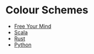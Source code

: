 # Colour Schemes

- [Free Your Mind](free-your-mind.md)
- [Scala](scala-colour-schemes.md)
- [Rust](rust-colour-schemes.md)
- [Python](python-colour-schemes.md)
